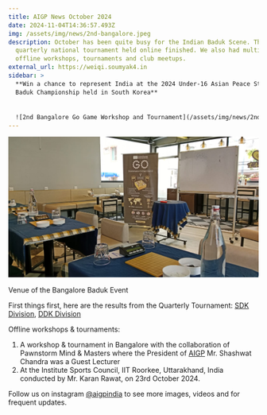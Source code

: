 ```yaml
---
title: AIGP News October 2024
date: 2024-11-04T14:36:57.493Z
img: /assets/img/news/2nd-bangalore.jpeg
description: October has been quite busy for the Indian Baduk Scene. The first
  quarterly national tournament held online finished. We also had multiple
  offline workshops, tournaments and club meetups.
external_url: https://weiqi.soumyak4.in
sidebar: >
  **W﻿in a chance to represent India at the 2024 Under-16 Asian Peace Student
  Baduk Championship held in South Korea**


  ![2nd Bangalore Go Game Workshop and Tournament](/assets/img/news/2nd-bangalore.jpeg "2nd Bangalore Go Game Workshop and Tournament")
---
```

![Venue of the Bangalore Baduk Event](/assets/img/news/bangalore-venue.jpeg "Venue of the Bangalore Baduk Event")

Venue of the Bangalore Baduk Event

First things first, here are the results from the Quarterly Tournament:
[SDK Division](https://leago.gg/event/trsjeft/standings/t/51a3xa3z07/r/10), [DDK Division](https://leago.gg/event/trsjeft/standings/t/r6ok25q2nt/r/10)

Offline workshops & tournaments:<br>

1. A workshop & tournament in Bangalore with the collaboration of Pawnstorm Mind & Masters where the President of [AIGP](https://www.instagram.com/aigpindia/) Mr. Shashwat Chandra was a Guest Lecturer
2. At the Institute Sports Council, IIT Roorkee, Uttarakhand, India conducted by Mr. Karan Rawat, on 23rd October 2024.

F﻿ollow us on instagram [@aigpindia](https://www.instagram.com/aigpindia/) to see more images, videos and for frequent  updates.